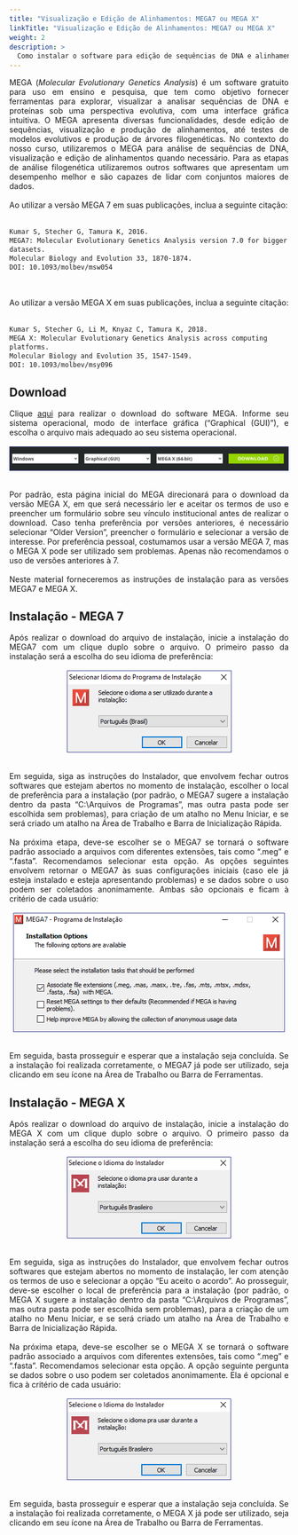 ```yaml
---
title: "Visualização e Edição de Alinhamentos: MEGA7 ou MEGA X"
linkTitle: "Visualização e Edição de Alinhamentos: MEGA7 ou MEGA X"
weight: 2
description: >
  Como instalar o software para edição de sequências de DNA e alinhamentos
---
```

<div align="justify">
MEGA (<i>Molecular Evolutionary Genetics Analysis</i>) é um software gratuito para uso em ensino e pesquisa, que tem como objetivo fornecer ferramentas para explorar, visualizar a analisar sequências de DNA e proteínas sob uma perspectiva evolutiva, com uma interface gráfica intuitiva. O MEGA apresenta diversas funcionalidades, desde edição de sequências, visualização e produção de alinhamentos, até testes de modelos evolutivos e produção de árvores filogenéticas. No contexto do nosso curso, utilizaremos o MEGA para análise de sequências de DNA, visualização e edição de alinhamentos quando necessário. Para as etapas de análise filogenética utilizaremos outros softwares que apresentam um desempenho melhor e são capazes de lidar com conjuntos maiores de dados. 
<br><br>
Ao utilizar a versão MEGA 7 em suas publicações, inclua a seguinte citação:
<br><br>
</div>

```
Kumar S, Stecher G, Tamura K, 2016. 
MEGA7: Molecular Evolutionary Genetics Analysis version 7.0 for bigger datasets. 
Molecular Biology and Evolution 33, 1870-1874.
DOI: 10.1093/molbev/msw054
```

<div align="justify">
<br><br>
Ao utilizar a versão MEGA X em suas publicações, inclua a seguinte citação:
<br><br>
</div>

```
Kumar S, Stecher G, Li M, Knyaz C, Tamura K, 2018. 
MEGA X: Molecular Evolutionary Genetics Analysis across computing platforms. 
Molecular Biology and Evolution 35, 1547-1549.
DOI: 10.1093/molbev/msy096
```

## Download
<div align="justify">
Clique <a href="https://www.megasoftware.net/">aqui</a> para realizar o download do software MEGA. Informe seu sistema operacional, modo de interface gráfica (“Graphical (GUI)”), e escolha o arquivo mais adequado ao seu sistema operacional.<br><br>
<center>
<img src="https://raw.githubusercontent.com/desirrepetters/cursodefilogenia.ufpr/master/userguide/content/pt-br/docs/download/img/mega/mega7_1.png" alt="Janela de Seleção do Arquivo mais Adequado de Instalação do MEGA" align="center">
</center>
<br><br>
Por padrão, esta página inicial do MEGA direcionará para o download da versão MEGA X, em que será necessário ler e aceitar os termos de uso e preencher um formulário sobre seu vínculo institucional antes de realizar o download. Caso tenha preferência por versões anteriores, é necessário selecionar “Older Version”, preencher o formulário e selecionar a versão de interesse. Por preferência pessoal, costumamos usar a versão MEGA 7, mas o MEGA X pode ser utilizado sem problemas. Apenas não recomendamos o uso de versões anteriores à 7.
<br><br>
Neste material forneceremos as instruções de instalação para as versões MEGA7 e MEGA X.
 </div>
 
## Instalação - MEGA 7
<div align="justify">
Após realizar o download do arquivo de instalação, inicie a instalação do MEGA7 com um clique duplo sobre o arquivo. O primeiro passo da instalação será a escolha do seu idioma de preferência:
<br><br>
<center>
<img src="https://raw.githubusercontent.com/desirrepetters/cursodefilogenia.ufpr/master/userguide/content/pt-br/docs/download/img/mega/mega7_2.png" alt="Janela de Seleção do Idioma de Instalação do MEGA7" align="center">
</center>
<br><br>
Em seguida, siga as instruções do Instalador, que envolvem fechar outros softwares que estejam abertos no momento de instalação, escolher o local de preferência para a instalação (por padrão, o MEGA7 sugere a instalação dentro da pasta “C:\Arquivos de Programas”, mas outra pasta pode ser escolhida sem problemas), para criação de um atalho no Menu Iniciar, e se será criado um atalho na Área de Trabalho e Barra de Inicialização Rápida.
<br><br>
Na próxima etapa, deve-se escolher se o MEGA7 se tornará o software padrão associado a arquivos com diferentes extensões, tais como “.meg” e “.fasta”. Recomendamos selecionar esta opção. As opções seguintes envolvem retornar o MEGA7 às suas configurações iniciais (caso ele já esteja instalado e esteja apresentando problemas) e se dados sobre o uso podem ser coletados anonimamente. Ambas são opcionais e ficam à critério de cada usuário:
<br><br>
<center>
<img src="https://raw.githubusercontent.com/desirrepetters/cursodefilogenia.ufpr/master/userguide/content/pt-br/docs/download/img/mega/mega7_3.png" alt="Configurações adicionais da Instalação do MEGA7" align="center">
</center>
<br><br>
Em seguida, basta prosseguir e esperar que a instalação seja concluída. Se a instalação foi realizada corretamente, o MEGA7 já pode ser utilizado, seja clicando em seu ícone na Área de Trabalho ou Barra de Ferramentas.
</div>

## Instalação - MEGA X
<div align="justify">
Após realizar o download do arquivo de instalação, inicie a instalação do MEGA X com um clique duplo sobre o arquivo. O primeiro passo da instalação será a escolha do seu idioma de preferência:
<br><br>
<center>
<img src="https://raw.githubusercontent.com/desirrepetters/cursodefilogenia.ufpr/master/userguide/content/pt-br/docs/download/img/mega/megaX_1.png" alt="Janela de Seleção de Idioma da Instalação do MEGA X" align="center">
</center>
<br><br>
Em seguida, siga as instruções do Instalador, que envolvem fechar outros softwares que estejam abertos no momento de instalação, ler com atenção os termos de uso e selecionar a opção “Eu aceito o acordo”. Ao prosseguir, deve-se escolher o local de preferência para a instalação (por padrão, o MEGA X sugere a instalação dentro da pasta “C:\Arquivos de Programas”, mas outra pasta pode ser escolhida sem problemas), para a criação de um atalho no Menu Iniciar, e se será criado um atalho na Área de Trabalho e Barra de Inicialização Rápida.
<br><br>
Na próxima etapa, deve-se escolher se o MEGA X se tornará o software padrão associado a arquivos com diferentes extensões, tais como “.meg” e “.fasta”. Recomendamos selecionar esta opção. A opção seguinte pergunta se dados sobre o uso podem ser coletados anonimamente. Ela é opcional e fica à critério de cada usuário:
<br><br>
<center>
<img src="https://raw.githubusercontent.com/desirrepetters/cursodefilogenia.ufpr/master/userguide/content/pt-br/docs/download/img/mega/megaX_2.png" alt="Configurações Adicionais de Instalação do MEGA X" align="center">
</center>
<br><br>
Em seguida, basta prosseguir e esperar que a instalação seja concluída. Se a instalação foi realizada corretamente, o MEGA X já pode ser utilizado, seja clicando em seu ícone na Área de Trabalho ou Barra de Ferramentas.
</div>
